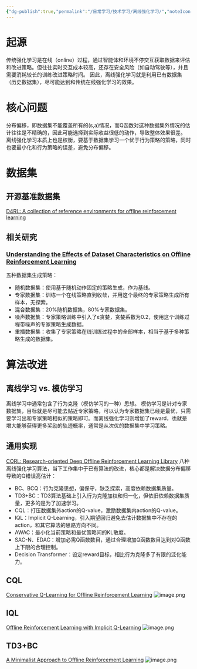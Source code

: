 ```yaml
---
{"dg-publish":true,"permalink":"/日常学习/技术学习/离线强化学习/","noteIcon":"1","created":"2023-10-21T09:43:45.623+08:00","updated":"2023-10-21T11:14:00.759+08:00"}
---
```


# 起源
传统强化学习是在线（online）过程，通过智能体和环境不停交互获取数据来评估和改进策略。但往往实时交互成本较高，还存在安全风险（如自动驾驶等），并且需要消耗较长的训练改进策略时间。
因此，离线强化学习就是利用已有数据集（历史数据集），尽可能达到和传统在线强化学习的效果。

# 核心问题
分布偏移，即数据集不能覆盖所有的(s,a)情况，而Q函数对这种数据集外情况的估计往往是不精确的，因此可能选择到实际收益很低的动作，导致整体效果很差。
离线强化学习本质上也是权衡，要基于数据集学习一个优于行为策略的策略，同时也要最小化和行为策略的误差，避免分布偏移。

# 数据集
## 开源基准数据集
[D4RL: A collection of reference environments for offline reinforcement learning](https://github.com/Farama-Foundation/D4RL)

## 相关研究
### [Understanding the Effects of Dataset Characteristics on Offline Reinforcement Learning](https://openreview.net/forum?id=A4EWtf-TO3Y)
五种数据集生成策略：
- 随机数据集：使用基于随机动作固定的策略生成，作为基线。
- 专家数据集：训练一个在线策略直到收敛，并用这个最终的专家策略生成所有样本，无探索。
- 混合数据集：20%随机数据集，80%专家数据集。
- 噪声数据集：专家策略训练中引入了ɛ贪婪，贪婪系数为0.2，使用这个训练过程带噪声的专家策略生成数据。
- 重播数据集：收集了专家策略在线训练过程中的全部样本，相当于基于多种策略生成的数据集。

# 算法改进
## 离线学习 vs. 模仿学习
离线学习中通常包含了行为克隆（模仿学习的一种）思想。
模仿学习是针对专家数据集，目标就是尽可能去贴近专家策略，可以认为专家数据集已经是最优，只需要学习出和专家策略相似的策略即可。而离线强化学习则增加了reward，也就是增大能够获得更多奖励的轨迹概率，通常是从次优的数据集中学习策略。

## 通用实现
[CORL: Research-oriented Deep Offline Reinforcement Learning Library](https://github.com/tinkoff-ai/CORL)
八种离线强化学习算法，当下工作集中于已有算法的改进，核心都是解决数据分布偏移导致的Q错误高估计：
- BC、BCQ：行为克隆思想，偏保守，缺乏探索，高度依赖数据集质量。
- TD3+BC：TD3算法基础上引入行为克隆加权和归一化，但依旧依赖数据集质量，更多的是为了加速学习。
- CQL：打压数据集外action的Q-value，激励数据集内action的Q-value。
- IQL：Implicit Q-Learning，引入期望回归避免去估计数据集中不存在的action，和其它算法的思路方向不同。
- AWAC：最小化当前策略和最优策略间的KL散度。
- SAC-N、EDAC：增加必需Q函数数目，通过合理增加Q函数数目达到对Q函数上下限的合理控制。
- Decision Transformer：设定reward目标，相比行为克隆多了有限的泛化能力。

## CQL
[Conservative Q-Learning for Offline Reinforcement Learning](https://proceedings.neurips.cc/paper_files/paper/2020/hash/0d2b2061826a5df3221116a5085a6052-Abstract.html)
![image.png](https://s2.loli.net/2023/10/21/UkauHcGXLDZpr7b.png)

## IQL
[Offline Reinforcement Learning with Implicit Q-Learning](http://arxiv.org/abs/2110.06169)
![image.png](https://s2.loli.net/2023/10/21/sUJTMEPSZyBhbCF.png)

## TD3+BC
[A Minimalist Approach to Offline Reinforcement Learning](https://arxiv.org/abs/2106.06860v2)
![image.png](https://s2.loli.net/2023/10/21/vnaE9BpRSACOVY3.png)
